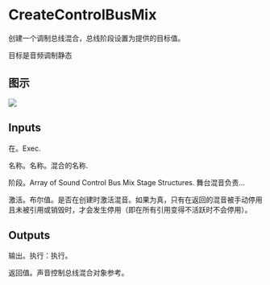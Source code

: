 # CreateControlBusMix

创建一个调制总线混合，总线阶段设置为提供的目标值。

目标是音频调制静态

## 图示

![]($-20221218-18032574.png)

## Inputs

在。Exec.

名称。名称。混合的名称.

阶段。Array of Sound Control Bus Mix Stage Structures. 舞台混音负责...

激活。布尔值。是否在创建时激活混音。如果为真，只有在返回的混音被手动停用且未被引用或销毁时，才会发生停用（即在所有引用变得不活跃时不会停用）。 

## Outputs

输出。执行：执行。

返回值。声音控制总线混合对象参考。
